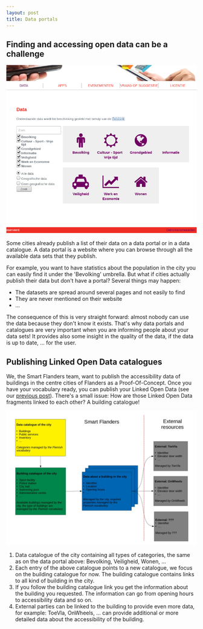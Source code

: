 ```yaml
---
layout: post
title: Data portals 
---
```


## Finding and accessing open data can be a challenge

![Data portal of a city](../images/DataPortal1.png)

Some cities already publish a list of their data on a data portal or in a data catalogue.
A data portal is a website where you can browse through all the available data sets that they publish.

For example, you want to have statistics about the population in the city you can easily find it under the 'Bevolking' umbrella.
But what if cities actually publish their data but don't have a portal? Several things may happen:

- The datasets are spread around several pages and not easily to find
- They are never mentioned on their website
- ...

The consequence of this is very straight forward: almost nobody can use the data because they don't know it exists.
That's why data portals and catalogues are very important when you are informing people about your data sets!
It provides also some insight in the quality of the data, if the data is up to date, ... for the user.

## Publishing Linked Open Data catalogues

We, the Smart Flanders team, want to publish the accessibility data of buildings in the centre cities of Flanders as a Proof-Of-Concept.
Once you have your vocabulary ready, you can publish your Linked Open Data (see our [previous post](https://osoc18.github.io/SmartFlanders-blog/Example-Public-Toilets/)).
There's a small issue: How are those Linked Open Data fragments linked to each other? A building catalogue!

![Linked Open Data catalogues](../images/DataPortal2.jpg)

1. Data catalogue of the city containing all types of categories, the same as on the data portal above: Bevolking, Veiligheid, Wonen, ...
2. Each entry of the above catalogue points to a new catalogue, we focus on the building catalogue for now. The building catalogue contains links to all kind of building in the city.
3. If you follow the building catalogue link you get the information about the building you requested. The information can go from opening hours to accessibility data and so on.
4. External parties can be linked to the building to provide even more data, for example: ToeVla, OnWheels, ... can provide additional or more detailed data about the accessibility of the building.

<!--### A real life example

TO DO-->
